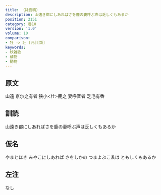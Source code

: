 ```yaml
---
title: （詠鹿鳴）
description: 山遠き都にしあればさを鹿の妻呼ぶ声は乏しくもあるか
position: 2151
category: 巻10
version: '1.0'
volume: 10
comparison:
- 牡 -> 壮 [元][類]
keywords:
- 秋雑歌
- 植物
- 動物
---
```


## 原文

山遠 京尓之有者 狭小<壮>鹿之 妻呼音者 乏毛有香

## 訓読

山遠き都にしあればさを鹿の妻呼ぶ声は乏しくもあるか

## 仮名

やまとほき みやこにしあれば さをしかの つまよぶこゑは ともしくもあるか

## 左注

なし
